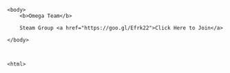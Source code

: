 <html>
    <head>
	    <title> Omega</title>
	</head>
	
	<body>
	    <b>Omega Team</b>
	    
	    Steam Group <a href="https://goo.gl/Efrk22">Click Here to Join</a>
	    
	</body>
	    
		
	
	<html>
